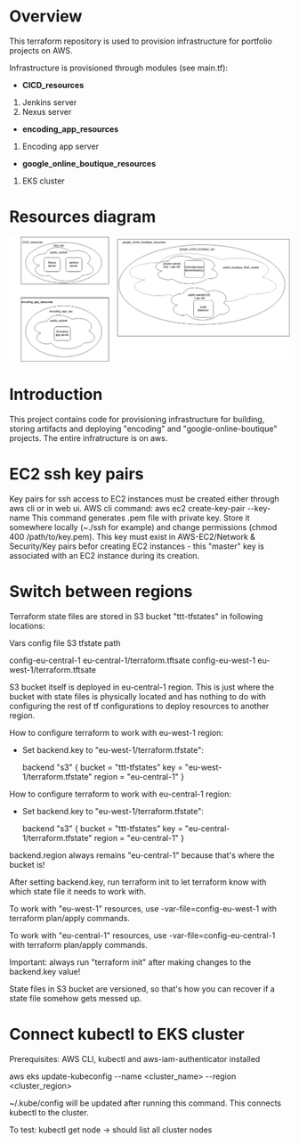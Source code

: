 # Overview

This terraform repository is used to provision infrastructure for portfolio projects on AWS.

Infrastructure is provisioned through modules (see main.tf):
* **CICD_resources**
1. Jenkins server
2. Nexus server
* **encoding_app_resources**
1. Encoding app server
* **google_online_boutique_resources**
1. EKS cluster

# Resources diagram

![Resources](/docs/images/resources.png)

# Introduction

This project contains code for provisioning infrastructure for building, storing artifacts and deploying
"encoding" and "google-online-boutique" projects. The entire infratructure is on aws.

# EC2 ssh key pairs

Key pairs for ssh access to EC2 instances must be created either through aws cli or in web ui.
AWS cli command:    aws ec2 create-key-pair --key-name <key-pair-name>
This command generates .pem file with private key. Store it somewhere locally (~./ssh for example) and
change permissions (chmod 400 /path/to/key.pem). This key must exist in AWS-EC2/Network & Security/Key pairs
befor creating EC2 instances - this "master" key is associated with an EC2 instance during its creation.

# Switch between regions

Terraform state files are stored in S3 bucket "ttt-tfstates" in following locations:

Vars config file                S3 tfstate path

config-eu-central-1             eu-central-1/terraform.tftsate
config-eu-west-1                eu-west-1/terraform.tftsate

S3 bucket itself is deployed in eu-central-1 region. This is just where the bucket with state files is physically located and has nothing to do with configuring the rest of tf configurations to deploy resources to another region.

How to configure terraform to work with eu-west-1 region:

- Set backend.key to "eu-west-1/terraform.tfstate":

  backend "s3" {
    bucket = "ttt-tfstates"
    key    = "eu-west-1/terraform.tfstate"
    region = "eu-central-1"
  }

How to configure terraform to work with eu-central-1 region:

- Set backend.key to "eu-west-1/terraform.tfstate":

  backend "s3" {
    bucket = "ttt-tfstates"
    key    = "eu-central-1/terraform.tfstate"
    region = "eu-central-1"
  }

backend.region always remains "eu-central-1" because that's where the bucket is!

After setting backend.key, run terraform init to let terraform know with which state file it needs to work with.

To work with "eu-west-1" resources, use -var-file=config-eu-west-1 with terraform plan/apply commands.

To work with "eu-central-1" resources, use -var-file=config-eu-central-1 with terraform plan/apply commands.

Important: always run "terraform init" after making changes to the backend.key value!

State files in S3 bucket are versioned, so that's how you can recover if a state file somehow gets messed up.

# Connect kubectl to EKS cluster

Prerequisites: AWS CLI, kubectl and aws-iam-authenticator installed

aws eks update-kubeconfig --name <cluster_name> --region <cluster_region>

~/.kube/config will be updated after running this command. This connects kubectl to the cluster.

To test: kubectl get node -> should list all cluster nodes